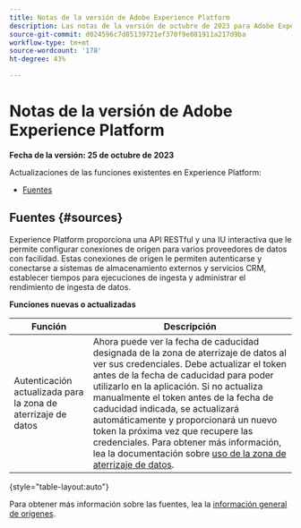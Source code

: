 ```yaml
---
title: Notas de la versión de Adobe Experience Platform
description: Las notas de la versión de octubre de 2023 para Adobe Experience Platform.
source-git-commit: d024596c7d85139721ef370f9e081911a217d9ba
workflow-type: tm+mt
source-wordcount: '178'
ht-degree: 43%

---
```


# Notas de la versión de Adobe Experience Platform

**Fecha de la versión: 25 de octubre de 2023**

Actualizaciones de las funciones existentes en Experience Platform:

- [Fuentes](#sources)

## Fuentes {#sources}

Experience Platform proporciona una API RESTful y una IU interactiva que le permite configurar conexiones de origen para varios proveedores de datos con facilidad. Estas conexiones de origen le permiten autenticarse y conectarse a sistemas de almacenamiento externos y servicios CRM, establecer tiempos para ejecuciones de ingesta y administrar el rendimiento de ingesta de datos.

**Funciones nuevas o actualizadas**

| Función | Descripción |
| --- | --- |
| Autenticación actualizada para la zona de aterrizaje de datos | Ahora puede ver la fecha de caducidad designada de la zona de aterrizaje de datos al ver sus credenciales. Debe actualizar el token antes de la fecha de caducidad para poder utilizarlo en la aplicación. Si no actualiza manualmente el token antes de la fecha de caducidad indicada, se actualizará automáticamente y proporcionará un nuevo token la próxima vez que recupere las credenciales. Para obtener más información, lea la documentación sobre [uso de la zona de aterrizaje de datos](../../sources/tutorials/ui/create/cloud-storage/data-landing-zone.md). |

{style="table-layout:auto"}

Para obtener más información sobre las fuentes, lea la [información general de orígenes](../../sources/home.md).
